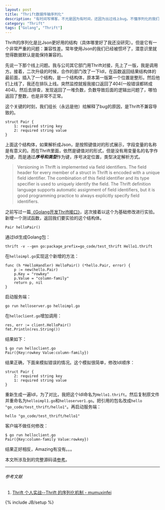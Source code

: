```yaml
---
layout: post
title: "Thrift数据传输序列化"
description: "有时间写博客，不光是因为有时间，还因为出过线上bug。不懂序列化的我们，必须记录一下。"
category: "Thrift"
tags: ["Golang", "Thrift"]
---
```

 
Thrift的序列化是比Json更好用的结构（具体哪里好了我还没研究）。但是它有一个非常严重的问题：兼容性差。常年使用Json的我们已经被惯坏了，潜意识里就觉得数据默认是能保持兼容的。

先说一下那个线上问题。我与公司其它部门用Thrift对接，先上了一版，我是调用方。接着，二次升级的时候，合作的部门改了一下Idl，在函数返回结果结构体的最前面，插入了一个结构，是一个结构体，原本第一版第一个位置是整形。然后他们上线了，我还在排队上线。突然监控就报我接口返回了404(一般错误都转成404)。然后去排查，发现返回了一堆负数，负数导致后面的逻辑出问题了，哪怕返回了整数，也是非常不正常。

这个关键的时刻，我们组长（永远是他）给解释了bug的原因，是Thrift不兼容导致的。

	struct Pair {
		1: required string key
		2: required string value
	}

上面这个结构体，如果解析成Json，是按照键值对的形式展示，字段变量的名称是有意义的。而在Thrift里面，依然是键值对的形式，但是没有用变量名的名字作为键，而是通过***序号和类型***作为键，序号决定位置，类型决定解析方式。

> Versioning in Thrift is implemented via ﬁeld identiﬁers. The ﬁeld header for every member of a struct in Thrift is encoded with a unique ﬁeld identiﬁer. The combination of this ﬁeld identiﬁer and its type speciﬁer is used to uniquely identify the ﬁeld. The Thrift deﬁnition language supports automatic assignment of ﬁeld identiﬁers, but it is good programming practice to always explicitly specify ﬁeld identiﬁers.

之前写过一篇[《Golang开发Thrift接口》](https://blog.cyeam.com/golang/2014/07/22/go_thrift)，这次接着以这个为基础修改进行实验。新增一个测试函数，返回我们要实验的这个结构体。

	Pair helloPair()

通过Idl生成Golang包：

	thrift -v --gen go:package_prefix=go_code/test_thrift Hello1.thrift

在`helloimpl.go`实现这个新增的方法：

	func (h *HelloHandler) HelloPair() (*hello.Pair, error) {
		p := new(hello.Pair)
		p.Key = "rowkey"
		p.Value = "column-family"
		return p, nil
	}

启动服务端：

	go run helloserver.go helloimpl.go

在`helloclient.go`增加调用：

	res, err := client.HelloPair()
	fmt.Println(res.String())

结果如下：

	$ go run helloclient.go
	Pair({Key:rowkey Value:column-family})

结果正确，下面来模拟错误的情况。这个模拟很简单，修改Idl顺序：

	struct Pair {
		2: required string key
		1: required string value
	}

重新生成一遍Idl，为了对比，我把这个Idl命名为`Hello1.thrift`。然后复制原文件并重命名为`helloimpl1.go`和`helloserver1.go`。把引用的包名改成`hello "go_code/test_thrift/hello1"`。再启动服务端：

	hello "go_code/test_thrift/hello1"

客户端不做任何修改：

	$ go run helloclient.go
	Pair({Key:column-family Value:rowkey})

结果正好相反，Amazing有没有。。。

本文所涉及到的完整源码请[参考](https://github.com/mnhkahn/go_code/tree/master/test_thrift)。

---

###### *参考文献*
1. [Thrift 个人实战--Thrift 的序列化机制 - mumuxinfei](http://www.cnblogs.com/mumuxinfei/p/3876075.html)

{% include JB/setup %}